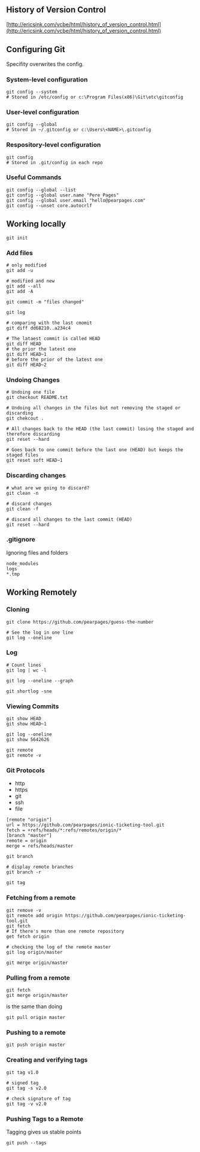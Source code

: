## History of Version Control
[http://ericsink.com/vcbe/html/history_of_version_control.html](http://ericsink.com/vcbe/html/history_of_version_control.html)

## Configuring Git

Specifity overwrites the config.

### System-level configuration
```
git config --system
# Stored in /etc/config or c:\Program Files(x86)\Git\etc\gitconfig
```

### User-level configuration

```
git config --global
# Stored in ~/.gitconfig or c:\Users\<NAME>\.gitconfig
```

### Respository-level configuration

```
git config
# Stored in .git/config in each repo
```

### Useful Commands

```
git config --global --list
git config --global user.name "Pere Pages"
git config --global user.email "hello@pearpages.com"
git config --unset core.autocrlf
```

## Working locally

```
git init
```

### Add files

 ```
# only modified
 git add -u
 
 # modified and new
 git add --all
 git add -A
 
 git commit -m "files changed"
 
 git log
 
 # comparing with the last cmomit
 git diff dd68210..a234c4 
 
 # The lataest commit is called HEAD
 git diff HEAD
 # the prior the latest one
 git diff HEAD~1 
 # before the prior of the latest one
 git diff HEAD~2
 ```
 
### Undoing Changes
 
 ```
 # Undoing one file
 git checkout README.txt
 
 # Undoing all changes in the files but not removing the staged or discarding
 git chekcout .
 
 # All changes back to the HEAD (the last commit) losing the staged and therefore discarding
 git reset --hard 
 
 # Goes back to one commit before the last one (HEAD) but keeps the staged files
 git reset soft HEAD~1
 ```
 
### Discarding changes
 
```
# what are we going to discard?
git clean -n 

# discard changes
git clean -f

# discard all changes to the last commit (HEAD)
git reset --hard
```

### .gitignore

Ignoring files and folders

```
node_modules
logs
*.tmp
```

## Working Remotely

### Cloning

```
git clone https://github.com/pearpages/guess-the-number

# See the log in one line
git log --oneline
```

### Log 

```
# Count lines
git log | wc -l

git log --oneline --graph

git shortlog -sne
```

### Viewing Commits

```
git show HEAD
git show HEAD~1

git log --oneline
git show 5642626

git remote
git remote -v
```

### Git Protocols

- http
- https
- git
- ssh
- file

```
[remote "origin"]
url = https://github.com/pearpages/ionic-ticketing-tool.git
fetch = +refs/heads/*:refs/remotes/origin/*
[branch "master"]
remote = origin
merge = refs/heads/master
```

```
git branch

# display remote branches
git branch -r

git tag
```

### Fetching from a remote

```
git remove -v
git remote add origin https://github.com/pearpages/ionic-ticketing-tool.git
git fetch
# If there's more than one remote repository
get fetch origin

# checking the log of the remote master
git log origin/master

git merge origin/master
```

### Pulling from a remote

```
git fetch
git merge origin/master
```

is the same than doing 

```
git pull origin master
```

### Pushing to a remote

```
git push origin master
```

### Creating and verifying tags

```
git tag v1.0

# signed tag
git tag -s v2.0 

# check signature of tag
git tag -v v2.0
```

### Pushing Tags to a Remote

Tagging gives us stable points

```
git push --tags
```

